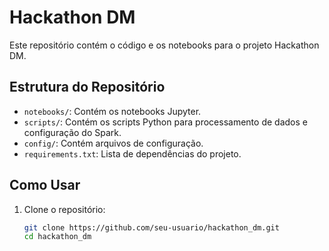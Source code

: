 # Hackathon DM

Este repositório contém o código e os notebooks para o projeto Hackathon DM.

## Estrutura do Repositório

- `notebooks/`: Contém os notebooks Jupyter.
- `scripts/`: Contém os scripts Python para processamento de dados e configuração do Spark.
- `config/`: Contém arquivos de configuração.
- `requirements.txt`: Lista de dependências do projeto.

## Como Usar

1. Clone o repositório:
   ```bash
   git clone https://github.com/seu-usuario/hackathon_dm.git
   cd hackathon_dm
